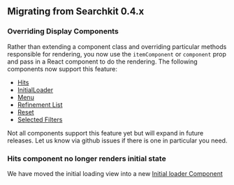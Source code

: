 ## Migrating from Searchkit 0.4.x

###  Overriding Display Components
Rather than extending a component class and overriding particular methods responsible for rendering, you now use the `itemComponent` or `component` prop and pass in a React component to do the rendering. The following components now support this feature:
- [Hits](../components/basics/hits.md)
- [InitialLoader](../components/basics/initial-loader.md)
- [Menu](../components/navigation/menu.md)
- [Refinement List](../components/navigation/refinement-list.md)
- [Reset](../components/navigation/reset.md)
- [Selected Filters](../components/navigation/selected-filters.md)

Not all components support this feature yet but will expand in future releases. Let us know via github issues if there is one in particular you need.

### Hits component no longer renders initial state
We have moved the initial loading view into a new [Initial loader Component](../components/basics/initial-loader.md)
